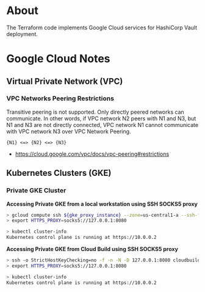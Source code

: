 <!-- @format -->

# About

The Terraform code implements Google Cloud services for HashiCorp Vault deployment.

# Google Cloud Notes

## Virtual Private Network (VPC)

### VPC Networks Peering Restrictions

Transitive peering is not supported. Only directly peered networks can communicate. In other words, if VPC network N2 peers with N1 and N3, but N1 and N3 are not directly connected, VPC network N1 cannot communicate with VPC network N3 over VPC Network Peering.

```shell
{N1} <=> {N2} <=> {N3}
```

- https://cloud.google.com/vpc/docs/vpc-peering#restrictions

## Kubernetes Clusters (GKE)

### Private GKE Cluster

**Accessing Private GKE from a local workstation using SSH SOCKS5 proxy**

```bash
> gcloud compute ssh ${gke_proxy_instance} --zone=us-central1-a --ssh-flag="-f -n -N -D 127.0.0.1:8080"
> export HTTPS_PROXY=socks5://127.0.0.1:8080

> kubectl cluster-info
Kubernetes control plane is running at https://10.0.0.2
```

**Accessing Private GKE from Cloud Build using SSH SOCKS5 proxy**

```bash
> ssh -o StrictHostKeyChecking=no -f -n -N -D 127.0.0.1:8080 cloudbuild@${gke_proxy_ip_address}
> export HTTPS_PROXY=socks5://127.0.0.1:8080

> kubectl cluster-info
Kubernetes control plane is running at https://10.0.0.2
```

